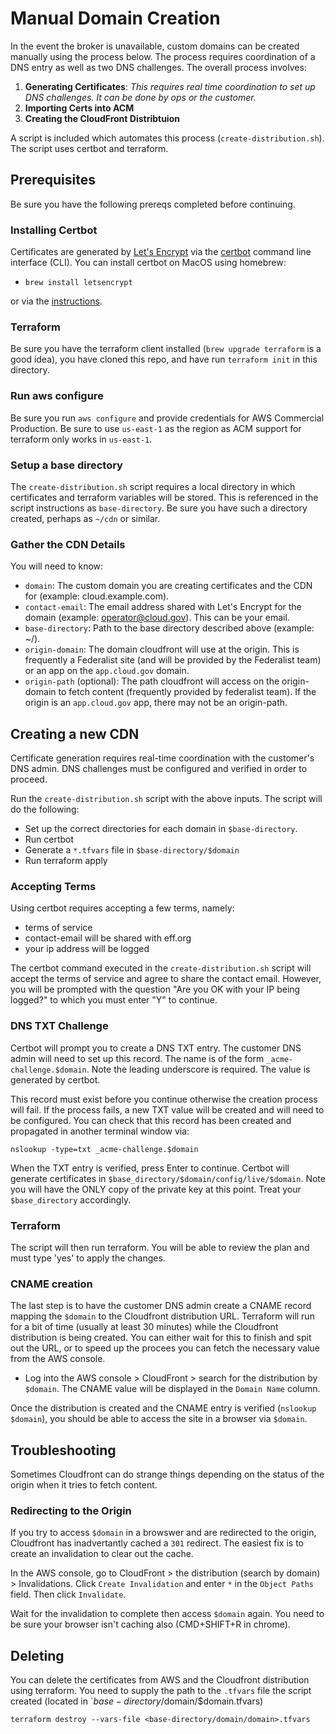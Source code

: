 # Manual Domain Creation

In the event the broker is unavailable, custom domains can be created manually using the process below. The process requires coordination of a DNS entry as well as two DNS challenges. The overall process involves:

1. **Generating Certificates**: *This requires real time coordination to set up DNS challenges. It can be done by ops or the customer.*
1. **Importing Certs into ACM**
1. **Creating the CloudFront Distribtuion**

A script is included which automates this process (`create-distribution.sh`). The script uses certbot and terraform.

## Prerequisites

Be sure you have the following prereqs completed before continuing.

### Installing Certbot

Certificates are generated by [Let's Encrypt](https://letsencrypt.org/) via the [certbot](https://certbot.eff.org/) command line interface (CLI). You can install certbot on MacOS using homebrew:

* `brew install letsencrypt`

or via the [instructions](https://certbot.eff.org/docs/install.html).

### Terraform

Be sure you have the terraform client installed (`brew upgrade terraform` is a good idea), you have cloned this repo, and have run `terraform init` in this directory. 

### Run aws configure

Be sure you run `aws configure` and provide credentials for AWS Commercial Production. Be sure to use `us-east-1` as the region as ACM support for terraform only works in `us-east-1`.

### Setup a base directory

The `create-distribution.sh` script requires a local directory in which certificates and terraform variables will be stored. This is referenced in the script instructions as `base-directory`. Be sure you have such a directory created, perhaps as `~/cdn` or similar.

### Gather the CDN Details

You will need to know:

- `domain`: The custom domain you are creating certificates and the CDN for (example: cloud.example.com).
- `contact-email`: The email address shared with Let's Encrypt for the domain (example: operator@cloud.gov). This can be your email.
- `base-directory`: Path to the base directory described above (example: ~/).
- `origin-domain`: The domain cloudfront will use at the origin. This is frequently a Federalist site (and will be provided by the Federalist team) or an app on the `app.cloud.gov` domain.
- `origin-path` (optional): The path cloudfront will access on the origin-domain to fetch content (frequently provided by federalist team). If the origin is an `app.cloud.gov` app, there may not be an origin-path.

## Creating a new CDN

Certificate generation requires real-time coordination with the customer's DNS admin. DNS challenges must be configured and verified in order to proceed. 

Run the `create-distribution.sh` script with the above inputs.  The script will do the following:

- Set up the correct directories for each domain in `$base-directory`.
- Run certbot
- Generate a `*.tfvars` file in `$base-directory/$domain`
- Run terraform apply

### Accepting Terms

Using certbot requires accepting a few terms, namely:

- terms of service
- contact-email will be shared with eff.org
- your ip address will be logged

The certbot command executed in the `create-distribution.sh` script will accept the terms of service and agree to share the contact email. However, you will be prompted with the question "Are you OK with your IP being logged?" to which you must enter "Y" to continue.

### DNS TXT Challenge

Certbot will prompt you to create a DNS TXT entry. The customer DNS admin will need to set up this record. The name is of the form `_acme-challenge.$domain`. Note the leading underscore is required. The value is generated by certbot. 

This record must exist before you continue otherwise the creation process will fail. If the process fails, a new TXT value will be created and will need to be configured. You can check that this record has been created and propagated in another terminal window via:

```
nslookup -type=txt _acme-challenge.$domain
```

When the TXT entry is verified, press Enter to continue. Certbot will generate certificates in `$base_directory/$domain/config/live/$domain`. Note you will have the ONLY copy of the private key at this point. Treat your `$base_directory` accordingly.

### Terraform

The script will then run terraform. You will be able to review the plan and must type 'yes' to apply the changes.

### CNAME creation

The last step is to have the customer DNS admin create a CNAME record mapping the `$domain` to the Cloudfront distribution URL. Terraform will run for a bit of time (usually at least 30 minutes) while the Cloudfront distribution is being created. You can either wait for this to finish and spit out the URL, or to speed up the procees you can fetch the necessary value from the AWS console. 

- Log into the AWS console > CloudFront > search for the distribution by `$domain`. The CNAME value will be displayed in the `Domain Name` column.

Once the distribution is created and the CNAME entry is verified (`nslookup $domain`), you should be able to access the site in a browser via `$domain`.

## Troubleshooting

Sometimes Cloudfront can do strange things depending on the status of the origin when it tries to fetch content. 

### Redirecting to the Origin

If you try to access `$domain` in a browswer and are redirected to the origin, Cloudfront has inadvertantly cached a `301` redirect. The easiest fix is to create an invalidation to clear out the cache.

In the AWS console, go to CloudFront > the distribution (search by domain) > Invalidations. Click `Create Invalidation` and enter `*` in the `Object Paths` field. Then click `Invalidate`. 

Wait for the invalidation to complete then access `$domain` again. You need to be sure your browser isn't caching also (CMD+SHIFT+R in chrome).

## Deleting 

You can delete the certificates from AWS and the Cloudfront distribution using terraform. You need to supply the path to the `.tfvars` file the script created (located in `$base-directory/$domain/$domain.tfvars)

```
terraform destroy --vars-file <base-directory/domain/domain>.tfvars
```
